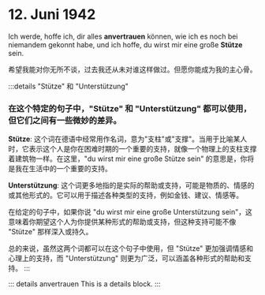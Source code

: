 
# 12. Juni 1942
Ich werde, hoffe ich, dir alles **anvertrauen** können, wie ich es noch bei niemandem gekonnt habe, und ich hoffe, du wirst mir eine große **Stütze** sein.

希望我能对你无所不谈，过去我还从未对谁这样做过。但愿你能成为我的主心骨。

:::details "Stütze" 和 "Unterstützung"
### 在这个特定的句子中，"Stütze" 和 "Unterstützung" 都可以使用，但它们之间有一些微妙的差异。
**Stütze**: 这个词在德语中经常用作名词，意为"支柱"或"支撑"。当用于比喻某人时，它表示这个人是你在困难时期的一个重要的支持，就像一个物理上的支柱支撑着建筑物一样。在这里，"du wirst mir eine große Stütze sein" 的意思是，你将是我在生活中的一个重要的支持。

**Unterstützung**: 这个词更多地指的是实际的帮助或支持，可能是物质的、情感的或其他形式的。它可以用于描述各种类型的支持，例如金钱、建议、情感等。

在给定的句子中，如果你说 "du wirst mir eine große Unterstützung sein"，这意味着你期望这个人为你提供某种形式的帮助或支持，但这种支持可能不像 "Stütze" 那样深入或持久。

总的来说，虽然这两个词都可以在这个句子中使用，但 "Stütze" 更加强调情感和心理上的支持，而 "Unterstützung" 则更为广泛，可以涵盖各种形式的帮助和支持。
:::

::: details anvertrauen
This is a details block.
<anvertrauen></anvertrauen>
:::

<script setup>
import anvertrauen from '/dic/a/anvertrauen.md'
</script>


